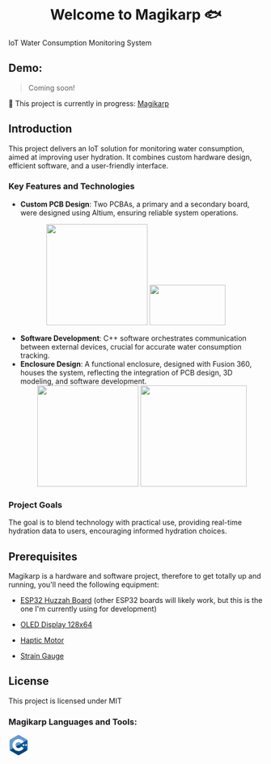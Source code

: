 <h1 align="center">Welcome to Magikarp 🐟</h1>
IoT Water Consumption Monitoring System

<h2 align="left">Demo:</h2>

> Coming soon!

🔭 This project is currently in progress: [Magikarp](https://github.com/e-chesoni/Magikarp/blob/main/README.md)

## Introduction
This project delivers an IoT solution for monitoring water consumption, aimed at improving user hydration. It combines custom hardware design, efficient software, and a user-friendly interface.

### Key Features and Technologies
- **Custom PCB Design**: Two PCBAs, a primary and a secondary board, were designed using Altium, ensuring reliable system operations.
<div align="center">
  <img src="https://github.com/e-chesoni/Magikarp/assets/57457528/ddd8297d-654e-4826-99ca-1f9fcfcbfcfe" width="200" height="200">
  <img src="https://github.com/e-chesoni/Magikarp/assets/57457528/f169cb7c-c1af-406b-a383-3ecaaf9d2b25" width="150" height="80">
</div>
  
- **Software Development**: C++ software orchestrates communication between external devices, crucial for accurate water consumption tracking.
- **Enclosure Design**: A functional enclosure, designed with Fusion 360, houses the system, reflecting the integration of PCB design, 3D modeling, and software development.
  <div align="center">
    <img src="https://github.com/e-chesoni/Magikarp/assets/57457528/270ac8a0-35ea-4e9f-a2d4-c866d3ac4c68" width="200" height="200">
    <img src="https://github.com/e-chesoni/Magikarp/assets/57457528/7f4c60a4-b7ad-4ff5-bbeb-27715bf1687d" width="210" height="200">
  </div>
  
### Project Goals
The goal is to blend technology with practical use, providing real-time hydration data to users, encouraging informed hydration choices.

## Prerequisites
Magikarp is a hardware and software project, therefore to get totally up and running, you'll need the following equipment:

- [ESP32 Huzzah Board](https://www.adafruit.com/product/3405?gclid=Cj0KCQjw7PCjBhDwARIsANo7CgmkGsc5c8LHFNAAV5n93fKwmBXyMqiryFoV63J6RRm2t-V31lj0YPgaAg4qEALw_wcB) (other ESP32 boards will likely work, but this is the one I'm currently using for development)

- [OLED Display 128x64](https://www.amazon.com/HiLetgo-Serial-128X64-Display-Color/dp/B06XRCQZRX/ref=asc_df_B06XRBTBTB/?tag=&linkCode=df0&hvadid=312232463708&hvpos=&hvnetw=g&hvrand=9327116044126620701&hvpone=&hvptwo=&hvqmt=&hvdev=c&hvdvcmdl=&hvlocint=&hvlocphy=9031296&hvtargid=pla-563271619351&ref=&adgrpid=57656765450&th=1)

- [Haptic Motor](https://www.digikey.com/en/products/detail/adafruit-industries-llc/1201/5353637?utm_adgroup=Motors%20-%20AC%2C%20DC&utm_source=google&utm_medium=cpc&utm_campaign=Shopping_Product_Motors%2C%20Solenoids%2C%20Driver%20Boards%2FModules&utm_term=&utm_content=Motors%20-%20AC%2C%20DC&gclid=Cj0KCQjw7PCjBhDwARIsANo7CgmI1yvqYmQH7bGNtR9QBKUl9g-SWV2ruXNPQmADvpZROoutBAh-ZE8aAqxtEALw_wcB)

- [Strain Gauge](https://www.amazon.com/CenryKay-Strain-Resistance-Sensor-BF350-3AA/dp/B09Z2B6DRY/ref=asc_df_B09Z2B6DRY/?tag=hyprod-20&linkCode=df0&hvadid=652736743363&hvpos=&hvnetw=g&hvrand=6882561500276193332&hvpone=&hvptwo=&hvqmt=&hvdev=c&hvdvcmdl=&hvlocint=&hvlocphy=9031296&hvtargid=pla-1788874165606&psc=1&gclid=Cj0KCQjw7PCjBhDwARIsANo7CgkeAqW2610KaGOGEonc9G6W-V2dJFAPyvHuertCg3w4Y9uxVLkvni8aAlImEALw_wcB)

## License
This project is licensed under MIT

<h3 align="left">Magikarp Languages and Tools:</h3>
<p align="left"> <a href="https://www.w3schools.com/cpp/" target="_blank" rel="noreferrer"> <img src="https://raw.githubusercontent.com/devicons/devicon/master/icons/cplusplus/cplusplus-original.svg" alt="cplusplus" width="40" height="40"/> </a> </p>
